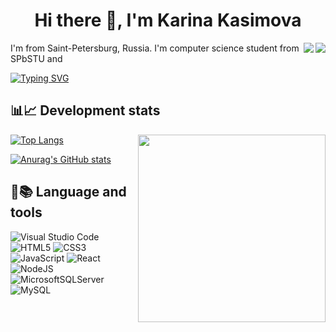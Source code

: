 <h1 align="center">Hi there 👋, I'm Karina Kasimova</h1>

<img align="right" src="https://komarev.com/ghpvc/?username=sirsur">
<img align="right" src="https://svgshare.com/i/ZjP.svg">

<p>I'm from Saint-Petersburg, Russia. I'm computer science student from SPbSTU and</p>

[![Typing SVG](https://readme-typing-svg.herokuapp.com?color=%2336BCF7&lines=web+developer)](https://git.io/typing-svg)

<h2>📊📈 Development stats</h2>

<img width="300px" align="right" src="https://media.giphy.com/media/uLnPIWsqIz2aA/giphy.gif">

[![Top Langs](https://github-readme-stats.vercel.app/api/top-langs/?username=sirsur&layout=compact&theme=tokyonight)](https://github.com/anuraghazra/github-readme-stats)

[![Anurag's GitHub stats](https://github-readme-stats.vercel.app/api?username=sirsur&theme=tokyonight)](https://github.com/anuraghazra/github-readme-stats)

<h2>📓📚 Language and tools</h2>

![Visual Studio Code](https://img.shields.io/badge/Visual%20Studio%20Code-0078d7.svg?style=for-the-badge&logo=visual-studio-code&logoColor=white)
![HTML5](https://img.shields.io/badge/html5-%23E34F26.svg?style=for-the-badge&logo=html5&logoColor=white)
![CSS3](https://img.shields.io/badge/css3-%231572B6.svg?style=for-the-badge&logo=css3&logoColor=white)
![JavaScript](https://img.shields.io/badge/javascript-%23323330.svg?style=for-the-badge&logo=javascript&logoColor=%23F7DF1E)
![React](https://img.shields.io/badge/react-%2320232a.svg?style=for-the-badge&logo=react&logoColor=%2361DAFB)
![NodeJS](https://img.shields.io/badge/node.js-6DA55F?style=for-the-badge&logo=node.js&logoColor=white)
![MicrosoftSQLServer](https://img.shields.io/badge/Microsoft%20SQL%20Sever-CC2927?style=for-the-badge&logo=microsoft%20sql%20server&logoColor=white)
![MySQL](https://img.shields.io/badge/mysql-%2300f.svg?style=for-the-badge&logo=mysql&logoColor=white)
